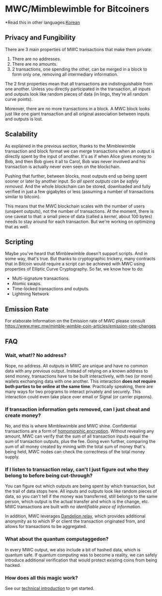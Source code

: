 # MWC/Mimblewimble for Bitcoiners

*Read this in other languages:[Korean](mwc4bitcoiners_KR.md)

## Privacy and Fungibility

There are 3 main properties of MWC transactions that make them private:

1. There are no addresses.
1. There are no amounts.
1. 2 transactions, one spending the other, can be merged in a block to form only one, removing all intermediary information.

The 2 first properties mean that all transactions are indistinguishable from one another. Unless you directly participated in the transaction, all inputs and outputs look like random pieces of data (in lingo, they're all random curve points).

Moreover, there are no more transactions in a block. A MWC block looks just like one giant transaction and all original association between inputs and outputs is lost.

## Scalability

As explained in the previous section, thanks to the Mimblewimble transaction and block format we can merge transactions when an output is directly spent by the input of another. It's as if when Alice gives money to Bob, and then Bob gives it all to Carol, Bob was never involved and his transaction is actually never even seen on the blockchain.

Pushing that further, between blocks, most outputs end up being spent sooner or later by another input. So *all spent outputs can be safely removed*. And the whole blockchain can be stored, downloaded and fully verified in just a few gigabytes or less (assuming a number of transactions similar to bitcoin).

This means that the MWC blockchain scales with the number of users (unspent outputs), not the number of transactions. At the moment, there is one caveat to that: a small piece of data (called a *kernel*, about 100 bytes) needs to stay around for each transaction. But we're working on optimizing that as well.

## Scripting

Maybe you've heard that Mimblewimble doesn't support scripts. And in some way, that's true. But thanks to cryptographic trickery, many contracts that in Bitcoin would require a script can be achieved with MWC using properties of Elliptic Curve Cryptography. So far, we know how to do:

* Multi-signature transactions.
* Atomic swaps.
* Time-locked transactions and outputs.
* Lightning Network

## Emission Rate

For elaborate Information on the Emission rate of MWC please consult https://www.mwc.mw/mimble-wimble-coin-articles/emission-rate-changes

## FAQ

### Wait, what!? No address?

Nope, no address. All outputs in MWC are unique and have no common data with any previous output. Instead of relying on a known address to send money, transactions have to be built interactively, with two (or more) wallets exchanging data with one another. This interaction **does not require both parties to be online at the same time**. Practically speaking, there are many ways for two programs to interact privately and securely. This interaction could even take place over email or Signal (or carrier pigeons).

### If transaction information gets removed, can I just cheat and create money?

No, and this is where Mimblewimble and MWC shine. Confidential transactions are a form of [homomorphic encryption](https://en.wikipedia.org/wiki/Homomorphic_encryption). Without revealing any amount, MWC can verify that the sum of all transaction inputs equal the sum of transaction outputs, plus the fee. Going even further, comparing the sum of all money created by mining with the total sum of money that's being held, MWC nodes can check the correctness of the total money supply.

### If I listen to transaction relay, can't I just figure out who they belong to before being cut-through?

You can figure out which outputs are being spent by which transaction, but the trail of data stops here. All inputs and outputs look like random pieces of data, so you can't tell if the money was transferred, still belongs to the same person, which output is the actual transfer and which is the change, etc. MWC transactions are built with *no identifiable piece of information*.

In addition, MWC leverages [Dandelion relay](dandelion/dandelion.md), which provides additional anonymity as to which IP or client the transaction originated from, and allows for transactions to be aggregated.

### What about the quantum computaggedon?

In every MWC output, we also include a bit of hashed data, which is quantum safe. If quantum computing was to become a reality, we can safely introduce additional verification that would protect existing coins from being hacked.

### How does all this magic work?

See our [technical introduction](intro.md) to get started.
